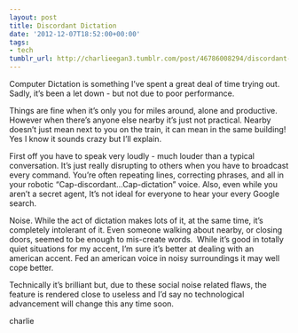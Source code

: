 ```yaml
---
layout: post
title: Discordant Dictation
date: '2012-12-07T18:52:00+00:00'
tags:
- tech
tumblr_url: http://charlieegan3.tumblr.com/post/46786008294/discordant-dictation
---
```

Computer Dictation is something I’ve spent a great deal of time trying out. Sadly, it’s been a let down - but not due to poor performance.

Things are fine when it’s only you for miles around, alone and productive. However when there’s anyone else nearby it’s just not practical. Nearby doesn’t just mean next to you on the train, it can mean in the same building! Yes I know it sounds crazy but I’ll explain.

First off you have to speak very loudly - much louder than a typical conversation. It’s just really disrupting to others when you have to broadcast every command. You’re often repeating lines, correcting phrases, and all in your robotic “Cap-discordant…Cap-dictation” voice. Also, even while you aren’t a secret agent, It’s not ideal for everyone to hear your every Google search.

Noise. While the act of dictation makes lots of it, at the same time, it’s completely intolerant of it. Even someone walking about nearby, or closing doors, seemed to be enough to mis-create words.  While it’s good in totally quiet situations for my accent, I’m sure it’s better at dealing with an american accent. Fed an american voice in noisy surroundings it may well cope better.

Technically it’s brilliant but, due to these social noise related flaws, the feature is rendered close to useless and I’d say no technological advancement will change this any time soon.

charlie
